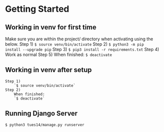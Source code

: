 # Getting Started
## Working in venv for first time
Make sure you are within the project/ directory when activating using the below.
    Step 1)
        `$ source venv/bin/activate`
    Step 2)
        `$ python3 -m pip install --upgrade pip`
    Step 3)
        `$ pip3 install -r requirements.txt`
    Step 4)
        Work as normal
    Step 5)
        When finished:
        `$ deactivate`

## Working in venv after setup
    Step 1)
        `$ source venv/bin/activate`
    Step 2)
        When finished:
        `$ deactivate`

## Running Django Server
    $ python3 tues14/manage.py runserver